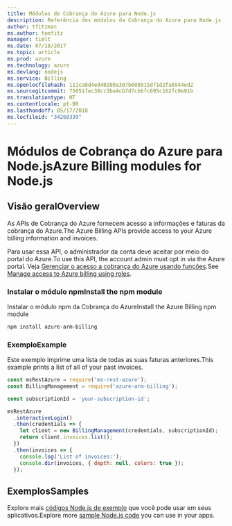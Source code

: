 ```yaml
---
title: Módulos de Cobrança do Azure para Node.js
description: Referência dos módulos da Cobrança do Azure para Node.js
author: tfitzmac
ms.author: tomfitz
manager: timlt
ms.date: 07/18/2017
ms.topic: article
ms.prod: azure
ms.technology: azure
ms.devlang: nodejs
ms.service: Billing
ms.openlocfilehash: 111ca8d4ed40200a307b608915d71d2fa6944ed2
ms.sourcegitcommit: 75051fec38cc3be4cb7d7cb6fc695c162fc0e91b
ms.translationtype: HT
ms.contentlocale: pt-BR
ms.lasthandoff: 05/17/2018
ms.locfileid: "34260339"
---
```

# <a name="azure-billing-modules-for-nodejs"></a><span data-ttu-id="1b8f0-103">Módulos de Cobrança do Azure para Node.js</span><span class="sxs-lookup"><span data-stu-id="1b8f0-103">Azure Billing modules for Node.js</span></span>

## <a name="overview"></a><span data-ttu-id="1b8f0-104">Visão geral</span><span class="sxs-lookup"><span data-stu-id="1b8f0-104">Overview</span></span>
<span data-ttu-id="1b8f0-105">As APIs de Cobrança do Azure fornecem acesso a informações e faturas da cobrança do Azure.</span><span class="sxs-lookup"><span data-stu-id="1b8f0-105">The Azure Billing APIs provide access to your Azure billing information and invoices.</span></span>

<span data-ttu-id="1b8f0-106">Para usar essa API, o administrador da conta deve aceitar por meio do portal do Azure.</span><span class="sxs-lookup"><span data-stu-id="1b8f0-106">To use this API, the account admin must opt in via the Azure portal.</span></span> <span data-ttu-id="1b8f0-107">Veja [Gerenciar o acesso a cobrança do Azure usando funções](https://docs.microsoft.com/azure/billing/billing-manage-access).</span><span class="sxs-lookup"><span data-stu-id="1b8f0-107">See [Manage access to Azure billing using roles](https://docs.microsoft.com/azure/billing/billing-manage-access).</span></span>

### <a name="install-the-npm-module"></a><span data-ttu-id="1b8f0-108">Instalar o módulo npm</span><span class="sxs-lookup"><span data-stu-id="1b8f0-108">Install the npm module</span></span> 

<span data-ttu-id="1b8f0-109">Instalar o módulo npm da Cobrança do Azure</span><span class="sxs-lookup"><span data-stu-id="1b8f0-109">Install the Azure Billing npm module</span></span> 

```bash
npm install azure-arm-billing
```
### <a name="example"></a><span data-ttu-id="1b8f0-110">Exemplo</span><span class="sxs-lookup"><span data-stu-id="1b8f0-110">Example</span></span> 
 
<span data-ttu-id="1b8f0-111">Este exemplo imprime uma lista de todas as suas faturas anteriores.</span><span class="sxs-lookup"><span data-stu-id="1b8f0-111">This example prints a list of all of your past invoices.</span></span>
 
```javascript 
const msRestAzure = require('ms-rest-azure');
const BillingManagement = require('azure-arm-billing');

const subscriptionId = 'your-subscription-id';

msRestAzure
  .interactiveLogin()
  .then(credentials => {
    let client = new BillingManagement(credentials, subscriptionId);
    return client.invoices.list();
  })
  .then(invoices => {
    console.log('List of invoices:');
    console.dir(invoices, { depth: null, colors: true });
  });
``` 


## <a name="samples"></a><span data-ttu-id="1b8f0-112">Exemplos</span><span class="sxs-lookup"><span data-stu-id="1b8f0-112">Samples</span></span>

<span data-ttu-id="1b8f0-113">Explore mais [códigos Node.js de exemplo](https://azure.microsoft.com/resources/samples/?platform=nodejs) que você pode usar em seus aplicativos.</span><span class="sxs-lookup"><span data-stu-id="1b8f0-113">Explore more [sample Node.js code](https://azure.microsoft.com/resources/samples/?platform=nodejs) you can use in your apps.</span></span>
